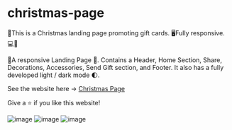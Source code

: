 # christmas-page
 🎄This is a Christmas landing page promoting gift cards. 🖥Fully responsive.💻📳
 

🎇A responsive Landing Page 🎄. 
Contains a Header, Home Section, Share, Decorations, Accessories, Send Gift section, and Footer. 
It also has a fully developed light / dark mode 🌓.

See the website here -> [Christmas Page](https://responsive-christmas-page.netlify.app)

Give a ⭐ if you like this website!
<br>

![image](https://user-images.githubusercontent.com/98240550/181414402-9cc9e1d5-4a8d-4b85-8f36-e40376e4b830.png)
![image](https://user-images.githubusercontent.com/98240550/181414549-c7e45a9d-5022-4900-bc26-5d53b264293f.png)
![image](https://user-images.githubusercontent.com/98240550/181414592-e0ad1f92-49b1-440c-9c73-a6c02af4c3d5.png)



